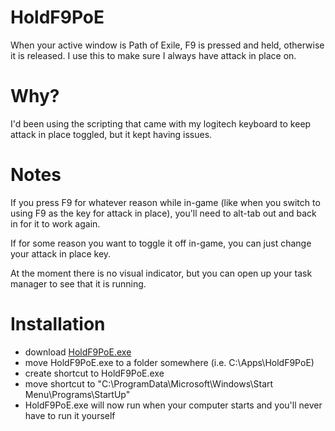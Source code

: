 # HoldF9PoE
When your active window is Path of Exile, F9 is pressed and held, otherwise it is released.
I use this to make sure I always have attack in place on.
# Why?
I'd been using the scripting that came with my logitech keyboard to keep attack in place toggled, but it kept having issues.
# Notes
If you press F9 for whatever reason while in-game (like when you switch to using F9 as the key for attack in place), you'll need to alt-tab out and back in for it to work again.  
  
If for some reason you want to toggle it off in-game, you can just change your attack in place key.  
  
At the moment there is no visual indicator, but you can open up your task manager to see that it is running.  
  
# Installation  
- download [HoldF9PoE.exe](https://github.com/matc0/HoldF9PoE/releases/download/0.3/HoldF9PoE.exe)
- move HoldF9PoE.exe to a folder somewhere (i.e. C:\Apps\HoldF9PoE)  
- create shortcut to HoldF9PoE.exe  
- move shortcut to "C:\ProgramData\Microsoft\Windows\Start Menu\Programs\StartUp"  
- HoldF9PoE.exe will now run when your computer starts and you'll never have to run it yourself  
